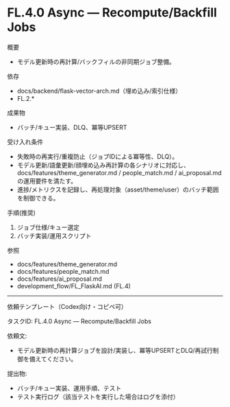 # FL.4.0 Async — Recompute/Backfill Jobs

概要
- モデル更新時の再計算/バックフィルの非同期ジョブ整備。

依存
- docs/backend/flask-vector-arch.md（埋め込み/索引仕様）
- FL.2.*

成果物
- バッチ/キュー実装、DLQ、冪等UPSERT

受け入れ条件
- 失敗時の再実行/重複防止（ジョブIDによる冪等性、DLQ）。
- モデル更新/語彙更新/顔埋め込み再計算の各シナリオに対応し、docs/features/theme_generator.md / people_match.md / ai_proposal.md の運用要件を満たす。
- 進捗/メトリクスを記録し、再処理対象（asset/theme/user）のバッチ範囲を制御できる。

手順(推奨)
1) ジョブ仕様/キュー選定
2) バッチ実装/運用スクリプト

参照
- docs/features/theme_generator.md
- docs/features/people_match.md
- docs/features/ai_proposal.md
- development_flow/FL_FlaskAI.md (FL.4)

---
依頼テンプレート（Codex向け・コピペ可）

タスクID: FL.4.0 Async — Recompute/Backfill Jobs

依頼文:
- モデル更新時の再計算ジョブを設計/実装し、冪等UPSERTとDLQ/再試行制御を備えてください。

提出物:
- バッチ/キュー実装、運用手順、テスト
- テスト実行ログ（該当テストを実行した場合はログを添付）
